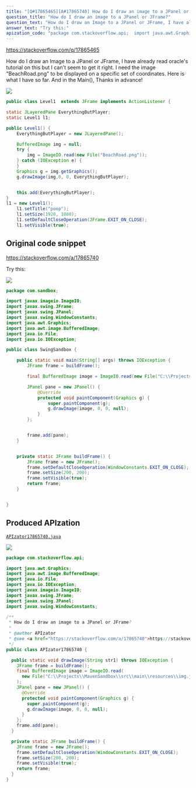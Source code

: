 ```yaml
---
title: "[Q#17865465][A#17865740] How do I draw an image to a JPanel or JFrame?"
question_title: "How do I draw an image to a JPanel or JFrame?"
question_text: "How do I draw an Image to a JPanel or JFrame, I have already read oracle's tutorial on this but I can't seem to get it right. I need the image \"BeachRoad.png\" to be displayed on a specific set of coordinates. Here is what I have so far. And in the Main(), Thanks in advance!"
answer_text: "Try this:"
apization_code: "package com.stackoverflow.api;  import java.awt.Graphics; import java.awt.image.BufferedImage; import java.io.File; import java.io.IOException; import javax.imageio.ImageIO; import javax.swing.JFrame; import javax.swing.JPanel; import javax.swing.WindowConstants;  /**  * How do I draw an image to a JPanel or JFrame?  *  * @author APIzator  * @see <a href=\"https://stackoverflow.com/a/17865740\">https://stackoverflow.com/a/17865740</a>  */ public class APIzator17865740 {    public static void drawImage(String str1) throws IOException {     JFrame frame = buildFrame();     final BufferedImage image = ImageIO.read(       new File(\"C:\\\\Projects\\\\MavenSandbox\\\\src\\\\main\\\\resources\\\\img.jpg\")     );     JPanel pane = new JPanel() {       @Override       protected void paintComponent(Graphics g) {         super.paintComponent(g);         g.drawImage(image, 0, 0, null);       }     };     frame.add(pane);   }    private static JFrame buildFrame() {     JFrame frame = new JFrame();     frame.setDefaultCloseOperation(WindowConstants.EXIT_ON_CLOSE);     frame.setSize(200, 200);     frame.setVisible(true);     return frame;   } }"
---
```


https://stackoverflow.com/q/17865465

How do I draw an Image to a JPanel or JFrame, I have already read oracle&#x27;s tutorial on this but I can&#x27;t seem to get it right. I need the image &quot;BeachRoad.png&quot; to be displayed on a specific set of coordinates. Here is what I have so far.
And in the Main(),
Thanks in advance!


<div class="code-logo"><img src="/stackoverflow.png" /></div>

```java
public class Level1  extends JFrame implements ActionListener {

static JLayeredPane EverythingButPlayer;
static Level1 l1;

public Level1() {
    EverythingButPlayer = new JLayeredPane();

    BufferedImage img = null;
    try {
        img = ImageIO.read(new File("BeachRoad.png"));
    } catch (IOException e) {
    }
    Graphics g = img.getGraphics();
    g.drawImage(img,0, 0, EverythingButPlayer);


    this.add(EverythingButPlayer);
}
l1 = new Level1();
    l1.setTitle("poop");
    l1.setSize(1920, 1080);
    l1.setDefaultCloseOperation(JFrame.EXIT_ON_CLOSE);
    l1.setVisible(true);
```


## Original code snippet

https://stackoverflow.com/a/17865740

Try this:

<div class="code-logo"><img src="/stackoverflow.png" /></div>

```java
package com.sandbox;

import javax.imageio.ImageIO;
import javax.swing.JFrame;
import javax.swing.JPanel;
import javax.swing.WindowConstants;
import java.awt.Graphics;
import java.awt.image.BufferedImage;
import java.io.File;
import java.io.IOException;

public class SwingSandbox {

    public static void main(String[] args) throws IOException {
        JFrame frame = buildFrame();

        final BufferedImage image = ImageIO.read(new File("C:\\Projects\\MavenSandbox\\src\\main\\resources\\img.jpg"));

        JPanel pane = new JPanel() {
            @Override
            protected void paintComponent(Graphics g) {
                super.paintComponent(g);
                g.drawImage(image, 0, 0, null);
            }
        };


        frame.add(pane);
    }


    private static JFrame buildFrame() {
        JFrame frame = new JFrame();
        frame.setDefaultCloseOperation(WindowConstants.EXIT_ON_CLOSE);
        frame.setSize(200, 200);
        frame.setVisible(true);
        return frame;
    }


}
```

## Produced APIzation

[`APIzator17865740.java`](https://github.com/pasqualesalza/apization-temp-data/raw/master/search/APIzator17865740.java)

<div class="code-logo"><img src="/apizator.png" /></div>

```java
package com.stackoverflow.api;

import java.awt.Graphics;
import java.awt.image.BufferedImage;
import java.io.File;
import java.io.IOException;
import javax.imageio.ImageIO;
import javax.swing.JFrame;
import javax.swing.JPanel;
import javax.swing.WindowConstants;

/**
 * How do I draw an image to a JPanel or JFrame?
 *
 * @author APIzator
 * @see <a href="https://stackoverflow.com/a/17865740">https://stackoverflow.com/a/17865740</a>
 */
public class APIzator17865740 {

  public static void drawImage(String str1) throws IOException {
    JFrame frame = buildFrame();
    final BufferedImage image = ImageIO.read(
      new File("C:\\Projects\\MavenSandbox\\src\\main\\resources\\img.jpg")
    );
    JPanel pane = new JPanel() {
      @Override
      protected void paintComponent(Graphics g) {
        super.paintComponent(g);
        g.drawImage(image, 0, 0, null);
      }
    };
    frame.add(pane);
  }

  private static JFrame buildFrame() {
    JFrame frame = new JFrame();
    frame.setDefaultCloseOperation(WindowConstants.EXIT_ON_CLOSE);
    frame.setSize(200, 200);
    frame.setVisible(true);
    return frame;
  }
}

```